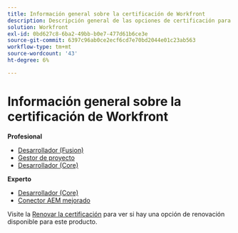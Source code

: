 ```yaml
---
title: Información general sobre la certificación de Workfront
description: Descripción general de las opciones de certificación para Adobe Workfront
solution: Workfront
exl-id: 0bd627c8-6ba2-49bb-b0e7-477d61b6ce3e
source-git-commit: 6397c96ab0ce2ecf6cd7e70bd2044e01c23ab563
workflow-type: tm+mt
source-wordcount: '43'
ht-degree: 6%

---
```


# Información general sobre la certificación de Workfront

**Profesional**

* [Desarrollador (Fusion)](/help/certifications/aw/aw-fusion-p-developer.md) <!--AD0-E902-->
* [Gestor de proyecto](/help/certifications/aw/aw-p-project-manager.md) <!--AD0-E903-->
* [Desarrollador (Core)](/help/certifications/aw/aw-core-p-developer.md) <!--AD0-E905-->

**Experto**

* [Desarrollador (Core)](/help/certifications/aw/aw-core-e-developer.md) <!--AD0-E904-->
* [Conector AEM mejorado](/help/certifications/aw/aw-aem-e-connector.md) <!--AD0-E906-->

Visite la [Renovar la certificación](/help/certifications/renew.md) para ver si hay una opción de renovación disponible para este producto.
